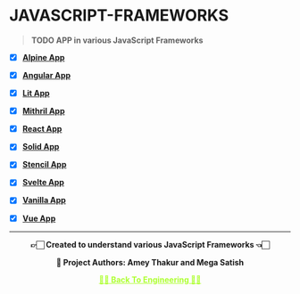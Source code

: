 # JAVASCRIPT-FRAMEWORKS

>**TODO APP in various JavaScript Frameworks**

 - [x] **[Alpine App](https://github.com/Amey-Thakur/JAVASCRIPT-FRAMEWORKS/tree/main/Alpine%20App)**
 
 - [x] **[Angular App](https://github.com/Amey-Thakur/JAVASCRIPT-FRAMEWORKS/tree/main/Angular%20App)**
 
 - [x] **[Lit App](https://github.com/Amey-Thakur/JAVASCRIPT-FRAMEWORKS/tree/main/Lit%20App)**
 
 - [x] **[Mithril App](https://github.com/Amey-Thakur/JAVASCRIPT-FRAMEWORKS/tree/main/Mithril%20App)**
 
 - [x] **[React App](https://github.com/Amey-Thakur/JAVASCRIPT-FRAMEWORKS/tree/main/React%20App)**
 
 - [x] **[Solid App](https://github.com/Amey-Thakur/JAVASCRIPT-FRAMEWORKS/tree/main/Solid%20App)**
 
 - [x] **[Stencil App](https://github.com/Amey-Thakur/JAVASCRIPT-FRAMEWORKS/tree/main/Stencil%20App)**
 
 - [x] **[Svelte App](https://github.com/Amey-Thakur/JAVASCRIPT-FRAMEWORKS/tree/main/Svelte%20App)**
 
 - [x] **[Vanilla App](https://github.com/Amey-Thakur/JAVASCRIPT-FRAMEWORKS/tree/main/Vanilla%20App)**
 
 - [x] **[Vue App](https://github.com/Amey-Thakur/JAVASCRIPT-FRAMEWORKS/tree/main/Vue%20App)**

---

<p align="center"> <b> 👉🏻 Created to understand various JavaScript Frameworks 👈🏻 <b> </p>
 
<p align="center"> <b> 👷 Project Authors: Amey Thakur and Mega Satish <b> </p>
 
<p align="center"><a href='https://github.com/Amey-Thakur/COMPUTER-ENGINEERING', style='color: greenyellow;'> ✌🏻 Back To Engineering ✌🏻</p>
